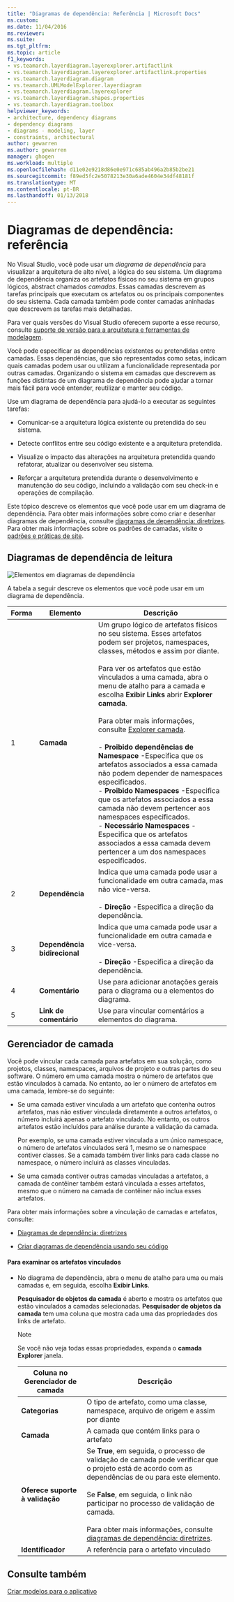 ```yaml
---
title: "Diagramas de dependência: Referência | Microsoft Docs"
ms.custom: 
ms.date: 11/04/2016
ms.reviewer: 
ms.suite: 
ms.tgt_pltfrm: 
ms.topic: article
f1_keywords:
- vs.teamarch.layerdiagram.layerexplorer.artifactlink
- vs.teamarch.layerdiagram.layerexplorer.artifactlink.properties
- vs.teamarch.layerdiagram.diagram
- vs.teamarch.UMLModelExplorer.layerdiagram
- vs.teamarch.layerdiagram.layerexplorer
- vs.teamarch.layerdiagram.shapes.properties
- vs.teamarch.layerdiagram.toolbox
helpviewer_keywords:
- architecture, dependency diagrams
- dependency diagrams
- diagrams - modeling, layer
- constraints, architectural
author: gewarren
ms.author: gewarren
manager: ghogen
ms.workload: multiple
ms.openlocfilehash: d11e02e9218d86e0e971c685ab496a2b85b2be21
ms.sourcegitcommit: f89ed5fc2e5078213e30a6ade4604e34df48181f
ms.translationtype: MT
ms.contentlocale: pt-BR
ms.lasthandoff: 01/13/2018
---
```

# <a name="dependency-diagrams-reference"></a>Diagramas de dependência: referência
No Visual Studio, você pode usar um *diagrama de dependência* para visualizar a arquitetura de alto nível, a lógica do seu sistema. Um diagrama de dependência organiza os artefatos físicos no seu sistema em grupos lógicos, abstract chamados *camadas*. Essas camadas descrevem as tarefas principais que executam os artefatos ou os principais componentes do seu sistema. Cada camada também pode conter camadas aninhadas que descrevem as tarefas mais detalhadas.  
  
 Para ver quais versões do Visual Studio oferecem suporte a esse recurso, consulte [suporte de versão para a arquitetura e ferramentas de modelagem](../modeling/what-s-new-for-design-in-visual-studio.md#VersionSupport).  
  
 Você pode especificar as dependências existentes ou pretendidas entre camadas. Essas dependências, que são representadas como setas, indicam quais camadas podem usar ou utilizam a funcionalidade representada por outras camadas. Organizando o sistema em camadas que descrevem as funções distintas de um diagrama de dependência pode ajudar a tornar mais fácil para você entender, reutilizar e manter seu código.  
  
 Use um diagrama de dependência para ajudá-lo a executar as seguintes tarefas:  
  
-   Comunicar-se a arquitetura lógica existente ou pretendida do seu sistema.  
  
-   Detecte conflitos entre seu código existente e a arquitetura pretendida.  
  
-   Visualize o impacto das alterações na arquitetura pretendida quando refatorar, atualizar ou desenvolver seu sistema.  
  
-   Reforçar a arquitetura pretendida durante o desenvolvimento e manutenção do seu código, incluindo a validação com seu check-in e operações de compilação.  
  
 Este tópico descreve os elementos que você pode usar em um diagrama de dependência. Para obter mais informações sobre como criar e desenhar diagramas de dependência, consulte [diagramas de dependência: diretrizes](../modeling/layer-diagrams-guidelines.md). Para obter mais informações sobre os padrões de camadas, visite o [padrões e práticas de site](http://go.microsoft.com/fwlink/?LinkId=145794).  
  
## <a name="reading-dependency-diagrams"></a>Diagramas de dependência de leitura  
 ![Elementos em diagramas de dependência](../modeling/media/uml_layerrefreading.png "UML_LayerRefReading")  
  
 A tabela a seguir descreve os elementos que você pode usar em um diagrama de dependência.  
  
|**Forma**|**Elemento**|**Descrição**|  
|---------------|-----------------|---------------------|  
|1|**Camada**|Um grupo lógico de artefatos físicos no seu sistema. Esses artefatos podem ser projetos, namespaces, classes, métodos e assim por diante.<br /><br /> Para ver os artefatos que estão vinculados a uma camada, abra o menu de atalho para a camada e escolha **Exibir Links** abrir **Explorer camada**.<br /><br /> Para obter mais informações, consulte [Explorer camada](#Explorer).<br /><br /> -   **Proibido dependências de Namespace** -Especifica que os artefatos associados a essa camada não podem depender de namespaces especificados.<br />-   **Proibido Namespaces** -Especifica que os artefatos associados a essa camada não devem pertencer aos namespaces especificados.<br />-   **Necessário Namespaces** -Especifica que os artefatos associados a essa camada devem pertencer a um dos namespaces especificados.|  
|2|**Dependência**|Indica que uma camada pode usar a funcionalidade em outra camada, mas não vice-versa.<br /><br /> -   **Direção** -Especifica a direção da dependência.|  
|3|**Dependência bidirecional**|Indica que uma camada pode usar a funcionalidade em outra camada e vice-versa.<br /><br /> -   **Direção** -Especifica a direção da dependência.|  
|4|**Comentário**|Use para adicionar anotações gerais para o diagrama ou a elementos do diagrama.|  
|5|**Link de comentário**|Use para vincular comentários a elementos do diagrama.|  
  
##  <a name="Explorer"></a>Gerenciador de camada  
 Você pode vincular cada camada para artefatos em sua solução, como projetos, classes, namespaces, arquivos de projeto e outras partes do seu software. O número em uma camada mostra o número de artefatos que estão vinculados à camada. No entanto, ao ler o número de artefatos em uma camada, lembre-se do seguinte:  
  
-   Se uma camada estiver vinculada a um artefato que contenha outros artefatos, mas não estiver vinculada diretamente a outros artefatos, o número incluirá apenas o artefato vinculado. No entanto, os outros artefatos estão incluídos para análise durante a validação da camada.  
  
     Por exemplo, se uma camada estiver vinculada a um único namespace, o número de artefatos vinculados será 1, mesmo se o namespace contiver classes. Se a camada também tiver links para cada classe no namespace, o número incluirá as classes vinculadas.  
  
-   Se uma camada contiver outras camadas vinculadas a artefatos, a camada de contêiner também estará vinculada a esses artefatos, mesmo que o número na camada de contêiner não inclua esses artefatos.  
  
 Para obter mais informações sobre a vinculação de camadas e artefatos, consulte:  
  
-   [Diagramas de dependência: diretrizes](../modeling/layer-diagrams-guidelines.md)  
  
-   [Criar diagramas de dependência usando seu código](../modeling/create-layer-diagrams-from-your-code.md)  
  
#### <a name="to-examine-the-linked-artifacts"></a>Para examinar os artefatos vinculados  
  
-   No diagrama de dependência, abra o menu de atalho para uma ou mais camadas e, em seguida, escolha **Exibir Links**.  
  
     **Pesquisador de objetos da camada** é aberto e mostra os artefatos que estão vinculados a camadas selecionadas. **Pesquisador de objetos da camada** tem uma coluna que mostra cada uma das propriedades dos links de artefato.  
  
    > [!NOTE]
    >  Se você não veja todas essas propriedades, expanda o **camada Explorer** janela.  
  
    |**Coluna no Gerenciador de camada**|**Descrição**|  
    |----------------------------------|---------------------|  
    |**Categorias**|O tipo de artefato, como uma classe, namespace, arquivo de origem e assim por diante|  
    |**Camada**|A camada que contém links para o artefato|  
    |**Oferece suporte à validação**|Se **True**, em seguida, o processo de validação de camada pode verificar que o projeto está de acordo com as dependências de ou para este elemento.<br /><br /> Se **False**, em seguida, o link não participar no processo de validação de camada.<br /><br /> Para obter mais informações, consulte [diagramas de dependência: diretrizes](../modeling/layer-diagrams-guidelines.md).|  
    |**Identificador**|A referência para o artefato vinculado|  
  
## <a name="see-also"></a>Consulte também  
 [Criar modelos para o aplicativo](../modeling/create-models-for-your-app.md)
